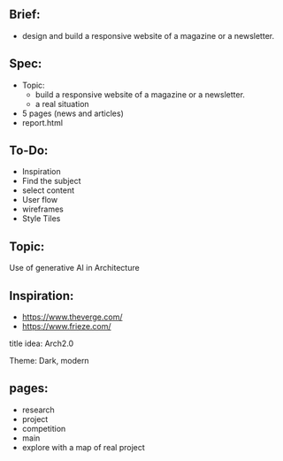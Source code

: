 ## Brief:
  - design and build a responsive website of a magazine or a newsletter.

## Spec:
  - Topic: 
    - build a responsive website of a magazine or a newsletter.
    - a real situation
  - 5 pages (news and articles)
  - report.html

## To-Do:

  - Inspiration
  - Find the subject
  - select content
  - User flow
  - wireframes
  - Style Tiles

## Topic:

Use of generative AI in Architecture

## Inspiration:

- https://www.theverge.com/
- https://www.frieze.com/


title idea: Arch2.0

Theme: Dark, modern

## pages:

- research
- project
- competition
- main
- explore with a map of real project